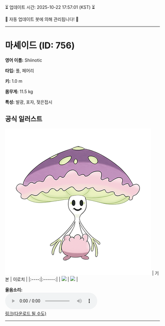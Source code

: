 
⏳ 업데이트 시간: 2025-10-22 17:57:01 (KST) ⏳

🤖 자동 업데이트 봇에 의해 관리됩니다! 🤖

---

# 마셰이드 (ID: 756)
**영어 이름:** Shiinotic

**타입:** 풀, 페어리

**키:** 1.0 m

**몸무게:** 11.5 kg

**특성:** 발광, 포자, 젖은접시

## 공식 일러스트
![](https://raw.githubusercontent.com/PokeAPI/sprites/master/sprites/pokemon/other/official-artwork/756.png)
| 기본 | 이로치 |
|:----:|:------:|
| <img src="http://play.pokemonshowdown.com/sprites/ani/shiinotic.gif" width="200"> | <img src="http://play.pokemonshowdown.com/sprites/ani-shiny/shiinotic.gif" width="200"> |

**울음소리:**<br><audio controls src="https://raw.githubusercontent.com/PokeAPI/cries/main/cries/pokemon/latest/756.ogg"></audio><br> [링크(다운로드 될 수도)](https://raw.githubusercontent.com/PokeAPI/cries/main/cries/pokemon/latest/756.ogg)


---
